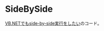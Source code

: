 # SideBySide
[VB.NETでもside-by-side実行をしたい](http://jyuch.hatenablog.com/entry/2016/01/31/231924)のコード。
